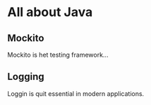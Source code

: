 # All about Java


## Mockito

Mockito is het testing framework...


## Logging
Loggin is quit essential in modern applications.


